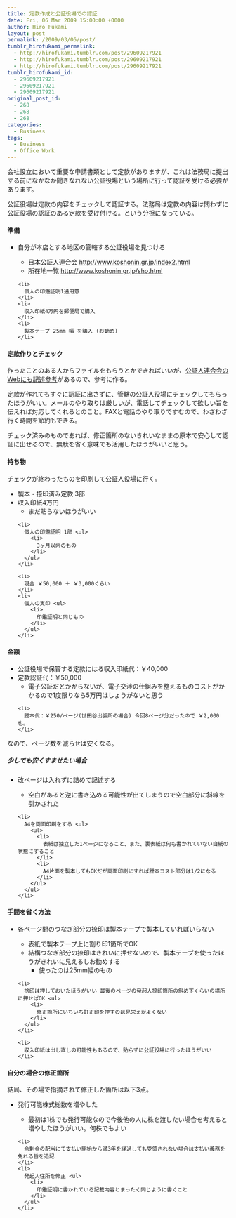 ```yaml
---
title: 定款作成と公証役場での認証
date: Fri, 06 Mar 2009 15:00:00 +0000
author: Hiro Fukami
layout: post
permalink: /2009/03/06/post/
tumblr_hirofukami_permalink:
  - http://hirofukami.tumblr.com/post/29609217921
  - http://hirofukami.tumblr.com/post/29609217921
  - http://hirofukami.tumblr.com/post/29609217921
tumblr_hirofukami_id:
  - 29609217921
  - 29609217921
  - 29609217921
original_post_id:
  - 268
  - 268
  - 268
categories:
  - Business
tags:
  - Business
  - Office Work
---
```

<div class="section">
  <p>
    会社設立において重要な申請書類として定款がありますが、これは法務局に提出する前になかなか聞きなれない公証役場という場所に行って認証を受ける必要があります。
  </p>
  
  <p>
    公証役場は定款の内容をチェックして認証する。法務局は定款の内容は問わずに公証役場の認証のある定款を受け付ける。という分担になっている。
  </p>
  
  <h4>
    準備
  </h4>
  
  <ul>
    <li>
      自分が本店とする地区の管轄する公証役場を見つける</p> <ul>
        <li>
          日本公証人連合会 <a href="http://www.koshonin.gr.jp/index2.html" target="_blank"><a href="http://www.koshonin.gr.jp/index2.html" target="_blank">http://www.koshonin.gr.jp/index2.html</a></a>
        </li>
        <li>
          所在地一覧 <a href="http://www.koshonin.gr.jp/sho.html" target="_blank"><a href="http://www.koshonin.gr.jp/sho.html" target="_blank">http://www.koshonin.gr.jp/sho.html</a></a>
        </li>
      </ul>
    </li>
    
    <li>
      個人の印鑑証明1通用意
    </li>
    <li>
      収入印紙4万円を郵便局で購入
    </li>
    <li>
      製本テープ 25mm 幅 を購入 (お勧め)
    </li>
  </ul>
  
  <h4>
    定款作りとチェック
  </h4>
  
  <p>
    作ったことのある人からファイルをもらうとかできればいいが、<a href="http://www.koshonin.gr.jp/ti.html" target="_blank">公証人連合会のWebにも記述参考</a>があるので、参考に作る。
  </p>
  
  <p>
    定款が作れてもすぐに認証に出さずに、管轄の公証人役場にチェックしてもらったほうがいい。メールのやり取りは厳しいが、電話してチェックして欲しい旨を伝えれば対応してくれるとのこと。FAXと電話のやり取りですむので、わざわざ行く時間を節約もできる。
  </p>
  
  <p>
    チェック済みのものであれば、修正箇所のないきれいなままの原本で安心して認証に出せるので、無駄を省く意味でも活用したほうがいいと思う。
  </p>
  
  <h4>
    持ち物
  </h4>
  
  <p>
    チェックが終わったものを印刷して公証人役場に行く。
  </p>
  
  <ul>
    <li>
      製本・捺印済み定款 3部
    </li>
    <li>
      収入印紙4万円 <ul>
        <li>
          まだ貼らないほうがいい
        </li>
      </ul>
    </li>
    
    <li>
      個人の印鑑証明 1部 <ul>
        <li>
          3ヶ月以内のもの
        </li>
      </ul>
    </li>
    
    <li>
      現金 ￥50,000 ＋ ￥3,000くらい
    </li>
    <li>
      個人の実印 <ul>
        <li>
          印鑑証明と同じもの
        </li>
      </ul>
    </li>
  </ul>
  
  <h4>
    金額
  </h4>
  
  <ul>
    <li>
      公証役場で保管する定款にはる収入印紙代：￥40,000
    </li>
    <li>
      定款認証代：￥50,000 <ul>
        <li>
          電子公証だとかからないが、電子交渉の仕組みを整えるものコストがかかるので1度限りなら5万円はしょうがないと思う
        </li>
      </ul>
    </li>
    
    <li>
      謄本代：￥250/ページ(世田谷出張所の場合) 今回8ページ分だったので ￥2,000也。
    </li>
  </ul>
  
  <p>
    なので、ページ数を減らせば安くなる。
  </p>
  
  <h5>
    少しでも安くすませたい場合
  </h5>
  
  <ul>
    <li>
      改ページは入れずに詰めて記述する</p> <ul>
        <li>
          空白があると逆に書き込める可能性が出てしまうので空白部分に斜線を引かされた
        </li>
      </ul>
    </li>
    
    <li>
      A4を両面印刷をする <ul>
        <ul>
          <li>
            表紙は独立した1ページになること、また、裏表紙は何も書かれていない白紙の状態にすること
          </li>
          <li>
            A4片面を製本してもOKだが両面印刷にすれば謄本コスト部分は1/2になる
          </li>
        </ul>
      </ul>
    </li>
  </ul>
  
  <h4>
    手間を省く方法
  </h4>
  
  <ul>
    <li>
      各ページ間のつなぎ部分の捺印は製本テープで製本していればいらない</p> <ul>
        <li>
          表紙で製本テープ上に割り印1箇所でOK
        </li>
        <li>
          結構つなぎ部分の捺印はきれいに押せないので、製本テープを使ったほうがきれいに見えるしお勧めする <ul>
            <li>
              使ったのは25mm幅のもの
            </li>
          </ul>
        </li>
      </ul>
    </li>
    
    <li>
      捨印は押しておいたほうがいい 最後のページの発起人捺印箇所の斜め下くらいの場所に押せばOK <ul>
        <li>
          修正箇所にいちいち訂正印を押すのは見栄えがよくない
        </li>
      </ul>
    </li>
    
    <li>
      収入印紙は出し直しの可能性もあるので、貼らずに公証役場に行ったほうがいい
    </li>
  </ul>
  
  <h4>
    自分の場合の修正箇所
  </h4>
  
  <p>
    結局、その場で指摘されて修正した箇所は以下3点。
  </p>
  
  <ul>
    <li>
      発行可能株式総数を増やした</p> <ul>
        <li>
          最初は1株でも発行可能なので今後他の人に株を渡したい場合を考えると増やしたほうがいい。何株でもよい
        </li>
      </ul>
    </li>
    
    <li>
      余剰金の配当にて支払い開始から満3年を経過しても受領されない場合は支払い義務を免れる旨を追記
    </li>
    <li>
      発起人住所を修正 <ul>
        <li>
          印鑑証明に書かれている記載内容とまったく同じように書くこと
        </li>
      </ul>
    </li>
  </ul>
</div>